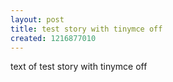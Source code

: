 ```yaml
---
layout: post
title: test story with tinymce off
created: 1216877010
---
```

text of test story with tinymce off

